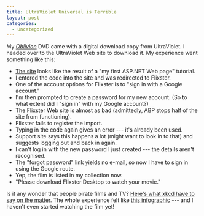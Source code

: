```yaml
---
title: UltraViolet Universal is Terrible
layout: post
categories:
  - Uncategorized
---
```

My _[Oblivion](https://www.imdb.com/title/tt1483013/)_ DVD came with a digital download copy from UltraViolet. I headed over to the UltraViolet Web site to download it. My experience went something like this:

  * [The site](http://www.ultravioletuniversal.com/) looks like the result of a "my first ASP.NET Web page" tutorial.
  * I entered the code into the site and was redirected to Flixster.
  * One of the account options for Flixster is to "sign in with a Google account."
  * I'm then prompted to create a password for my new account. (So to what extent did I "sign in" with my Google account?)
  * The Flixster Web site is almost as bad (admittedly, ABP stops half of the site from functioning).
  * Flixster fails to register the import.
  * Typing in the code again gives an error --- it's already been used.
  * Support site says this happens a lot (might want to look in to that) and suggests logging out and back in again.
  * I can't log in with the new password I just created --- the details aren't recognised.
  * The "forgot password" link yields no e-mail, so now I have to sign in using the Google route.
  * Yep, the film is listed in my collection now.
  * "Please download Flixster Desktop to watch your movie."

Is it any wonder that people pirate films and TV? [Here's what xkcd have to say on the matter](https://xkcd.com/488/). The whole experience felt like [this infographic](http://lifehacker.com/5475113/remains-of-the-day-why-piracy-works-edition) --- and I haven't even started watching the film yet!
